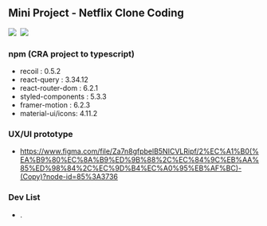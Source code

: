 ## Mini Project - Netflix Clone Coding

<img src="https://img.shields.io/badge/-React 17.0.2-61DAFB?style=plastic&logo=React&logoColor=white"/>&nbsp;
<img src="https://img.shields.io/badge/-typescript 4.5.5-3178C6?style=plastic&logo=Typescript&logoColor=white"/>

### npm (CRA project to typescript)
- recoil : 0.5.2
- react-query : 3.34.12
- react-router-dom : 6.2.1
- styled-components : 5.3.3
- framer-motion : 6.2.3
- material-ui/icons: 4.11.2

### UX/UI prototype
- https://www.figma.com/file/Za7n8gfpbelB5NICVLRipf/2%EC%A1%B0(%EA%B9%80%EC%8A%B9%ED%9B%88%2C%EC%84%9C%EB%AA%85%ED%98%84%2C%EC%9D%B4%EC%A0%95%EB%AF%BC)-(Copy)?node-id=85%3A3736

### Dev List
- .